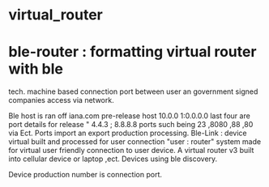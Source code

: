 # virtual_router
# ble-router : formatting virtual router with ble 
tech. machine based connection port between user an
government signed companies access via network. 

 Ble host is ran off iana.com pre-release host 10.0.0
1:0.0.0.0 last four are port details for release "
4.4.3 ; 8.8.8.8 ports such being 23 ,8080 ,88 ,80 via 
 Ect. Ports import an export production processing.
Ble-Link : device virtual built and processed for user 
connection "user : router" system made for virtual 
user friendly connection to user device. 
 A virtual router v3 built into cellular device or 
laptop ,ect. Devices using ble discovery.

Device production number is connection port.
